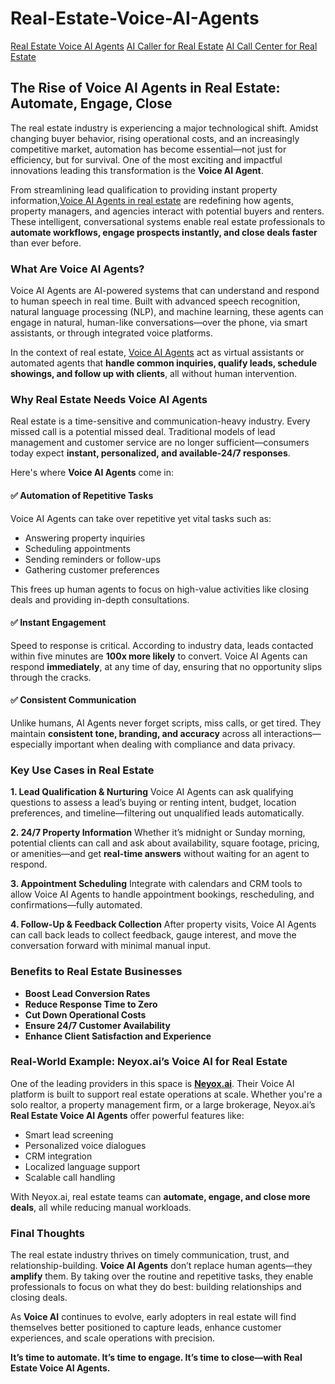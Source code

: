 # Real-Estate-Voice-AI-Agents
<a href="https://neyox.ai" target="_blank">Real Estate Voice AI Agents</a>
<a href="https://neyox.ai" target="_blank">AI Caller for Real Estate</a>
<a href="https://neyox.ai" target="_blank">AI Call Center for Real Estate</a>

## **The Rise of Voice AI Agents in Real Estate: Automate, Engage, Close**

The real estate industry is experiencing a major technological shift. Amidst changing buyer behavior, rising operational costs, and an increasingly competitive market, automation has become essential—not just for efficiency, but for survival. One of the most exciting and impactful innovations leading this transformation is the **Voice AI Agent**.

From streamlining lead qualification to providing instant property information,<a href="https://neyox.ai/voice-ai-agent-for-real-estate" target="_blank">Voice AI Agents in real estate</a> are redefining how agents, property managers, and agencies interact with potential buyers and renters. These intelligent, conversational systems enable real estate professionals to **automate workflows, engage prospects instantly, and close deals faster** than ever before.

### What Are Voice AI Agents?

Voice AI Agents are AI-powered systems that can understand and respond to human speech in real time. Built with advanced speech recognition, natural language processing (NLP), and machine learning, these agents can engage in natural, human-like conversations—over the phone, via smart assistants, or through integrated voice platforms.

In the context of real estate, <a href="https://neyox.ai" target="_blank">Voice AI Agents</a> act as virtual assistants or automated agents that **handle common inquiries, qualify leads, schedule showings, and follow up with clients**, all without human intervention.

### Why Real Estate Needs Voice AI Agents

Real estate is a time-sensitive and communication-heavy industry. Every missed call is a potential missed deal. Traditional models of lead management and customer service are no longer sufficient—consumers today expect **instant, personalized, and available-24/7 responses**.

Here's where **Voice AI Agents** come in:

#### ✅ **Automation of Repetitive Tasks**

Voice AI Agents can take over repetitive yet vital tasks such as:

* Answering property inquiries
* Scheduling appointments
* Sending reminders or follow-ups
* Gathering customer preferences

This frees up human agents to focus on high-value activities like closing deals and providing in-depth consultations.

#### ✅ **Instant Engagement**

Speed to response is critical. According to industry data, leads contacted within five minutes are **100x more likely** to convert. Voice AI Agents can respond **immediately**, at any time of day, ensuring that no opportunity slips through the cracks.

#### ✅ **Consistent Communication**

Unlike humans, AI Agents never forget scripts, miss calls, or get tired. They maintain **consistent tone, branding, and accuracy** across all interactions—especially important when dealing with compliance and data privacy.

### Key Use Cases in Real Estate

**1. Lead Qualification & Nurturing**
Voice AI Agents can ask qualifying questions to assess a lead’s buying or renting intent, budget, location preferences, and timeline—filtering out unqualified leads automatically.

**2. 24/7 Property Information**
Whether it’s midnight or Sunday morning, potential clients can call and ask about availability, square footage, pricing, or amenities—and get **real-time answers** without waiting for an agent to respond.

**3. Appointment Scheduling**
Integrate with calendars and CRM tools to allow Voice AI Agents to handle appointment bookings, rescheduling, and confirmations—fully automated.

**4. Follow-Up & Feedback Collection**
After property visits, Voice AI Agents can call back leads to collect feedback, gauge interest, and move the conversation forward with minimal manual input.

### Benefits to Real Estate Businesses

* **Boost Lead Conversion Rates**
* **Reduce Response Time to Zero**
* **Cut Down Operational Costs**
* **Ensure 24/7 Customer Availability**
* **Enhance Client Satisfaction and Experience**

### Real-World Example: Neyox.ai’s Voice AI for Real Estate

One of the leading providers in this space is **[Neyox.ai](https://www.neyox.ai)**. Their Voice AI platform is built to support real estate operations at scale. Whether you're a solo realtor, a property management firm, or a large brokerage, Neyox.ai’s **Real Estate Voice AI Agents** offer powerful features like:

* Smart lead screening
* Personalized voice dialogues
* CRM integration
* Localized language support
* Scalable call handling

With Neyox.ai, real estate teams can **automate, engage, and close more deals**, all while reducing manual workloads.

### Final Thoughts

The real estate industry thrives on timely communication, trust, and relationship-building. **Voice AI Agents** don’t replace human agents—they **amplify** them. By taking over the routine and repetitive tasks, they enable professionals to focus on what they do best: building relationships and closing deals.

As **Voice AI** continues to evolve, early adopters in real estate will find themselves better positioned to capture leads, enhance customer experiences, and scale operations with precision.

**It’s time to automate. It’s time to engage. It’s time to close—with Real Estate Voice AI Agents.**
